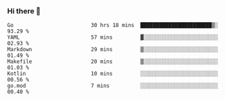 ### Hi there 👋

<!--
**yeya24/yeya24** is a ✨ _special_ ✨ repository because its `README.md` (this file) appears on your GitHub profile.

Here are some ideas to get you started:

- 🔭 I’m currently working on ...
- 🌱 I’m currently learning ...
- 👯 I’m looking to collaborate on ...
- 🤔 I’m looking for help with ...
- 💬 Ask me about ...
- 📫 How to reach me: ...
- 😄 Pronouns: ...
- ⚡ Fun fact: ...
-->

<!--START_SECTION:waka-->

```text
Go                         30 hrs 18 mins  ███████████████████████▒░   93.29 %
YAML                       57 mins         ▓░░░░░░░░░░░░░░░░░░░░░░░░   02.93 %
Markdown                   29 mins         ▒░░░░░░░░░░░░░░░░░░░░░░░░   01.49 %
Makefile                   20 mins         ▒░░░░░░░░░░░░░░░░░░░░░░░░   01.03 %
Kotlin                     10 mins         ░░░░░░░░░░░░░░░░░░░░░░░░░   00.56 %
go.mod                     7 mins          ░░░░░░░░░░░░░░░░░░░░░░░░░   00.40 %
```

<!--END_SECTION:waka-->
